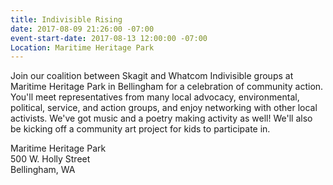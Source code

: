 ```yaml
---
title: Indivisible Rising
date: 2017-08-09 21:26:00 -07:00
event-start-date: 2017-08-13 12:00:00 -07:00
Location: Maritime Heritage Park
---
```


Join our coalition between Skagit and Whatcom Indivisible groups at Maritime Heritage Park in Bellingham for a celebration of community action. You'll meet representatives from many local advocacy, environmental, political, service, and action groups, and enjoy networking with other local activists. We've got music and a poetry making activity as well! We'll also be kicking off a community art project for kids to participate in.

Maritime Heritage Park\
500 W. Holly Street\
Bellingham, WA